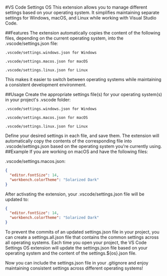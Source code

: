 #VS Code Settings OS
This extension allows you to manage different settings based on your operating system. It simplifies maintaining separate settings for Windows, macOS, and Linux while working with Visual Studio Code.

##Features
The extension automatically copies the content of the following files, depending on the current operating system, into the .vscode/settings.json file:

`.vscode/settings.windows.json for Windows`

`.vscode/settings.macos.json for macOS`

`.vscode/settings.linux.json for Linux`

This makes it easier to switch between operating systems while maintaining a consistent development environment.

##Usage
Create the appropriate settings file(s) for your operating system(s) in your project's .vscode folder:

`.vscode/settings.windows.json for Windows`

`.vscode/settings.macos.json for macOS`

`.vscode/settings.linux.json for Linux`

Define your desired settings in each file, and save them.
The extension will automatically copy the contents of the corresponding file into .vscode/settings.json based on the operating system you're currently using.
##Example
If you are working on macOS and have the following files:

.vscode/settings.macos.json:
```json
{
  "editor.fontSize": 14,
  "workbench.colorTheme": "Solarized Dark"
}
```
After activating the extension, your .vscode/settings.json file will be updated to:
```json
{
  "editor.fontSize": 14,
  "workbench.colorTheme": "Solarized Dark"
}
```

To prevent the commits of an updated settings.json file in your project, you can create a settings.all.json file that contains the common settings across all operating systems. Each time you open your project, the VS Code Settings OS extension will update the settings.json file based on your operating system and the content of the settings.${os}.json file.

Now you can include the settings.json file in your .gitignore and enjoy maintaining consistent settings across different operating systems!
